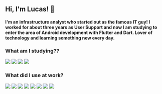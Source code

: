 ## Hi, I'm Lucas! 👋

#### I'm an infrastructure analyst who started out as the famous IT guy! I worked for about three years as User Support and now I am studying to enter the area of Android development with Flutter and Dart. Lover of technology and learning something new every day.

### What am I studying??
<img src="https://img.shields.io/badge/c%23%20-%23239120.svg?&style=for-the-badge&logo=c-sharp&logoColor=white" /> <img src="https://img.shields.io/badge/dotnet-net%23239120.svg?color=5C2D91&style=for-the-badge&logo=.net&logoColor=white" /> <img src="https://img.shields.io/badge/Microsoft%20SQL%20Server-CC2927?logo=microsoft-sql-server&logoColor=white&style=for-the-badge" /> <img src="https://img.shields.io/badge/sap-0FAAFF?logo=sap&logoColor=white&style=for-the-badge" />

### What did I use at work?
<img src="https://img.shields.io/badge/c%23%20-%23239120.svg?&style=for-the-badge&logo=c-sharp&logoColor=white" /> <img src="https://img.shields.io/badge/html-%23239120.svg?&style=for-the-badge&logo=html5&logoColor=white" /> <img src="https://img.shields.io/badge/css-%23239120.svg?&style=for-the-badge&logo=css3&logoColor=white" /> <img src="https://img.shields.io/badge/html5%20-%23E34F26.svg?&style=for-the-badge&logo=html5&logoColor=white" /> <img src="https://img.shields.io/badge/php-%23777BB4.svg?&style=for-the-badge&logo=php&logoColor=white" /> <img src="https://img.shields.io/badge/bootstrap%20-%23563D7C.svg?&style=for-the-badge&logo=bootstrap&logoColor=white" /> <img src="https://img.shields.io/badge/mysql-%2300f.svg?&style=for-the-badge&logo=mysql&logoColor=white" /> <img src="https://img.shields.io/badge/Microsoft%20SQL%20Server-CC2927?logo=microsoft-sql-server&logoColor=white&style=for-the-badge" />










